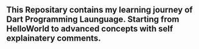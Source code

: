 ## This Repositary contains my learning journey of Dart Programming Launguage. Starting from HelloWorld to advanced concepts with self explainatery comments.
